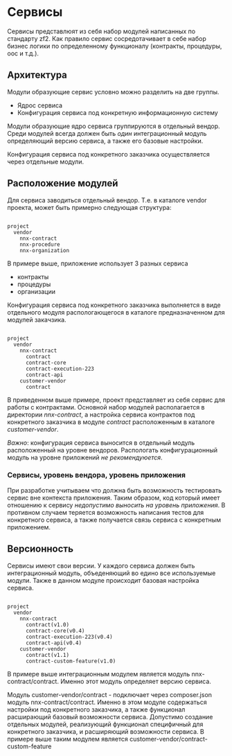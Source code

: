 # Сервисы

Сервисы представлюят из себя набор модулей написанных по стандарту zf2. Как правило сервис сосредотачивает в себе
набор бизнес логики по определенному функционалу (контракты, процедуры, оос и т.д.).

## Архитектура

Модули образующие сервис условно можно разделить на две группы. 

- Ядрос сервиса
- Конфигурация сервиса под конкретную информационную систему

Модули образующие ядро сервиса группируются в отдельный вендор. Среди модулей всегда должен быть *один* интеграционный
модуль определяющий версию сервиса, а также его базовые настройки.

Конфигурация сервиса под конкретного заказчика осуществляется через отдельные модули.


## Расположение модулей

Для сервиса заводиться отдельный вендор. Т.е. в каталоге vendor проекта, может быть примерно следующая структура:

```text

project
  vendor
    nnx-contract
    nnx-procedure
    nnx-organization

```

В примере выше, приложение использует 3 разных сервиса
 - контракты
 - процедуры
 - организации
 
 Конфигурация сервиса под конкретного заказчика выполняется в виде отдельного модуля распологающегося в каталоге 
 предназначенном для модулей закачзика.

```text

project
  vendor
    nnx-contract
      contract
      contract-core
      contract-execution-223
      contract-api
    customer-vendor
      contract
```

В приведенном выше примере, проект представляет из себя сервис для работы с контрактами. Основной набор модулей
располагается в директории *nnx-contract*, а настройка сервиса контрактов под конкретного заказчика в модуле *contract*
расположенным в каталоге *customer-vendor*.

*Важно*: конфигурация сервиса выносится в отдельный модуль расположенный на уровне вендоров. Распологать конфигурационный
модуль на уровне приложений *не рекомендуюется*.

### Сервисы, уровень вендора, уровень приложения

При разработке учитываем что должна быть возможность тестировать сервис вне контекста приложения. Таким образом, код
который имеет отношению к сервису *недопустимо выносить на уровень приложения*. В противном случаем теряется возможность
написания тестов для конкретного сервиса, а также получается связь сервиса с конкретным приложением.


## Версионность

Сервисы имеют свои версии. У каждого сервиса должен быть интеграционный модуль, объеденяющий во едино все используемые 
модули. Также в данном модуле происходит базовая настройка сервиса.

```text

project
  vendor
    nnx-contract
      contract(v1.0)
      contract-core(v0.4)
      contract-execution-223(v0.4)
      contract-api(v0.4)
    customer-vendor
      contract(v1.1)
      contract-custom-feature(v1.0)
```

В примере выше интеграционным модулем является модуль nnx-contract/contract. Именно этот модуль определяет версию сервиса.

Модуль customer-vendor/contract - подключает через composer.json модуль nnx-contract/contract. Именно в этом модуле
содержаться настройки под конкретного заказчика, а также функционал расширающий базовый возможности сервиса. Допустимо
создание отдельных модулей, реализующий функционал специфичный для конкретного заказчика, и расширяющий возможности сервиса.
В примере выше таким модулем является customer-vendor/contract-custom-feature





